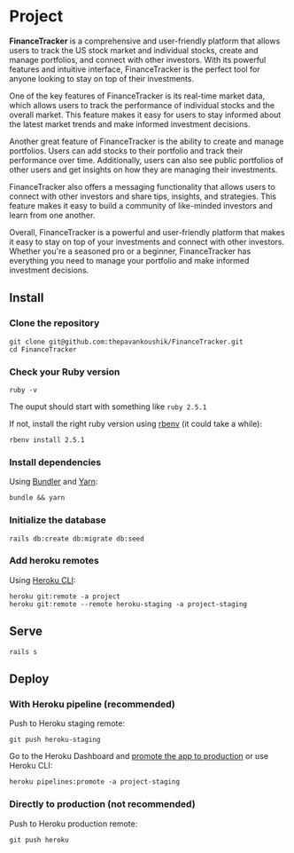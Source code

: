 # Project


**FinanceTracker** is a comprehensive and user-friendly platform that allows users to track the US stock market and individual stocks, create and manage portfolios, and connect with other investors. With its powerful features and intuitive interface, FinanceTracker is the perfect tool for anyone looking to stay on top of their investments.

One of the key features of FinanceTracker is its real-time market data, which allows users to track the performance of individual stocks and the overall market. This feature makes it easy for users to stay informed about the latest market trends and make informed investment decisions.

Another great feature of FinanceTracker is the ability to create and manage portfolios. Users can add stocks to their portfolio and track their performance over time. Additionally, users can also see public portfolios of other users and get insights on how they are managing their investments.

FinanceTracker also offers a messaging functionality that allows users to connect with other investors and share tips, insights, and strategies. This feature makes it easy to build a community of like-minded investors and learn from one another.

Overall, FinanceTracker is a powerful and user-friendly platform that makes it easy to stay on top of your investments and connect with other investors. Whether you're a seasoned pro or a beginner, FinanceTracker has everything you need to manage your portfolio and make informed investment decisions.

## Install

### Clone the repository

```shell
git clone git@github.com:thepavankoushik/FinanceTracker.git
cd FinanceTracker
```

### Check your Ruby version

```shell
ruby -v
```

The ouput should start with something like `ruby 2.5.1`

If not, install the right ruby version using [rbenv](https://github.com/rbenv/rbenv) (it could take a while):

```shell
rbenv install 2.5.1
```

### Install dependencies

Using [Bundler](https://github.com/bundler/bundler) and [Yarn](https://github.com/yarnpkg/yarn):

```shell
bundle && yarn
```


### Initialize the database

```shell
rails db:create db:migrate db:seed
```

### Add heroku remotes

Using [Heroku CLI](https://devcenter.heroku.com/articles/heroku-cli):

```shell
heroku git:remote -a project
heroku git:remote --remote heroku-staging -a project-staging
```

## Serve

```shell
rails s
```

## Deploy

### With Heroku pipeline (recommended)

Push to Heroku staging remote:

```shell
git push heroku-staging
```

Go to the Heroku Dashboard and [promote the app to production](https://devcenter.heroku.com/articles/pipelines) or use Heroku CLI:

```shell
heroku pipelines:promote -a project-staging
```

### Directly to production (not recommended)

Push to Heroku production remote:

```shell
git push heroku
```
